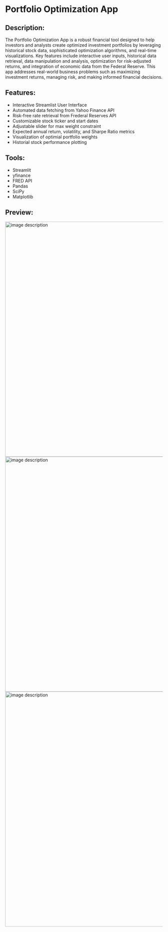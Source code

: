 # Portfolio Optimization App

## Description:
The Portfolio Optimization App is a robust financial tool designed to help investors and analysts create optimized investment portfolios by leveraging historical stock data, sophisticated optimization algorithms, and real-time visualizations. Key features include interactive user inputs, historical data retrieval, data manipulation and analysis, optimization for risk-adjusted returns, and integration of economic data from the Federal Reserve. This app addresses real-world business problems such as maximizing investment returns, managing risk, and making informed financial decisions.

## Features:
* Interactive Streamlist User Interface
* Automated data fetching from Yahoo Finance API
* Risk-free rate retrieval from Frederal Reserves API
* Customizable stock ticker and start dates
* Adjustable slider for max weight constraint
* Expected annual return, volatility, and Sharpe Ratio metrics
* Visualization of optimial portfolio weights
* Historial stock performance plotting

## Tools:

* Streamlit
* yfinance
* FRED API
* Pandas
* SciPy
* Matplotlib


## Preview:
<img src="https://github.com/user-attachments/assets/897964a3-790b-42a9-9217-8f291db54c9a" alt="image description" width="750"/>

<img src="https://github.com/user-attachments/assets/4e74e1aa-c361-4e7d-8747-2d07e2a83fbe" alt="image description" width="750"/>

<img src="https://github.com/user-attachments/assets/3e308953-02e6-45c8-92e4-614ff5ac7a91" alt="image description" width="750"/>


